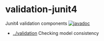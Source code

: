 
<!-- title start -->

# validation-junit4

Junit4 validation components
[![javadoc](https://javadoc.io/badge2/com.mastercard.test.flow/validation-junit4/javadoc.svg)](https://javadoc.io/doc/com.mastercard.test.flow/validation-junit4)

 * [../validation](..) Checking model consistency

<!-- title end -->

